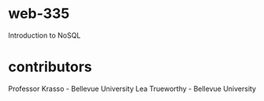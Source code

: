 # web-335
 Introduction to NoSQL

# contributors
Professor Krasso - Bellevue University
Lea Trueworthy - Bellevue University
